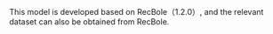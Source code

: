 This model is developed based on RecBole（1.2.0）, and the relevant dataset can also be obtained from RecBole.
